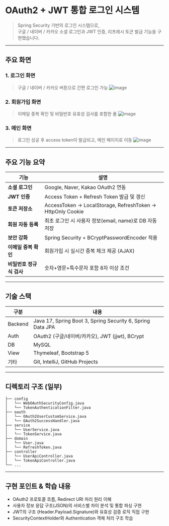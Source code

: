 # OAuth2 + JWT 통합 로그인 시스템
> Spring Security 기반의 로그인 시스템으로,  
> 구글 / 네이버 / 카카오 소셜 로그인과 JWT 인증, 리프레시 토큰 발급 기능을 구현했습니다.

---

## 주요 화면

###  1. 로그인 화면
> 구글 / 네이버 / 카카오 버튼으로 간편 로그인 가능
![image](https://github.com/user-attachments/assets/5b361a73-052e-427b-b515-1cad9f6fc8de)

###  2. 회원가입 화면
> 이메일 중복 확인 및 비밀번호 유효성 검사를 포함한 폼
![image](https://github.com/user-attachments/assets/112cd7be-82b2-42dd-a2ac-27a1bf22ddef)

###  3. 메인 화면
> 로그인 성공 후 access token이 발급되고, 메인 페이지로 이동
![image](https://github.com/user-attachments/assets/acff035b-3b1a-4d4c-9d6c-a8fd3a089db9)

---

## 주요 기능 요약

| 기능 | 설명 |
|------|------|
| **소셜 로그인** | Google, Naver, Kakao OAuth2 연동 |
| **JWT 인증** | Access Token + Refresh Token 발급 및 갱신 |
| **토큰 저장소** | AccessToken → LocalStorage, RefreshToken → HttpOnly Cookie |
| **회원 자동 등록** | 최초 로그인 시 사용자 정보(email, name)로 DB 자동 저장 |
| **보안 강화** | Spring Security + BCryptPasswordEncoder 적용 |
| **이메일 중복 확인** | 회원가입 시 실시간 중복 체크 제공 (AJAX) |
| **비밀번호 정규식 검사** | 숫자+영문+특수문자 포함 8자 이상 조건 |

---

## 기술 스택

| 구분 | 내용 |
|------|------|
| Backend | Java 17, Spring Boot 3, Spring Security 6, Spring Data JPA |
| Auth | OAuth2 (구글/네이버/카카오), JWT (jjwt), BCrypt |
| DB | MySQL |
| View | Thymeleaf, Bootstrap 5 |
| 기타 | Git, IntelliJ, GitHub Projects |

---

## 디렉토리 구조 (일부)

```
├── config
│   └── WebOAuthSecurityConfig.java
│   └── TokenAuthenticationFilter.java
├── oauth
│   └── OAuth2UserCustomService.java
│   └── OAuth2SuccessHandler.java
├── service
│   └── UserService.java
│   └── TokenService.java
├── domain
│   └── User.java
│   └── RefreshToken.java
├── controller
│   └── UserApiController.java
│   └── TokenApiController.java
└── ...
```

---

## 구현 포인트 & 학습 내용

- OAuth2 프로토콜 흐름, Redirect URI 처리 원리 이해
- 사용자 정보 응답 구조(JSON)의 서비스별 차이 분석 및 통합 파싱 구현
- JWT의 구조 (Header.Payload.Signature)와 유효성 검증 로직 직접 구현
- SecurityContextHolder와 Authentication 객체 처리 구조 학습
